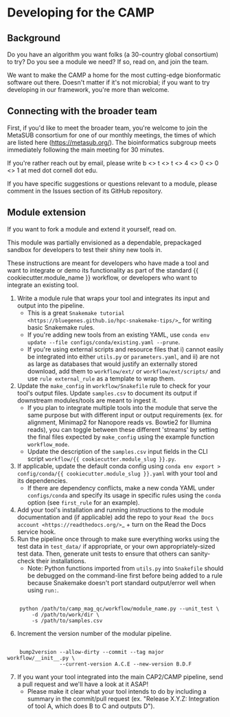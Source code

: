 # Developing for the CAMP

## Background
Do you have an algorithm you want folks (a 30-country global consortium) to try? Do you see a module we need? If so, read on, and join the team.

We want to make the CAMP a home for the most cutting-edge bionformatic software out there. Doesn't matter if it's not microbial; if you want to try developing in our framework, you're more than welcome.

## Connecting with the broader team
First, if you'd like to meet the broader team, you're welcome to join the MetaSUB consortium for one of our monthly meetings, the times of which are listed here (https://metasub.org/). The bioinformatics subgroup meets immediately following the main meeting for 30 minutes. 

If you're rather reach out by email, please write  b <>  t <>  t <>  4  <> 0  <>  0 <> 1  at med dot cornell dot edu.

If you have specific suggestions or questions relevant to a module, please comment in the Issues section of its GitHub repository.

## Module extension 

If you want to fork a module and extend it yourself, read on.

This module was partially envisioned as a dependable, prepackaged sandbox for developers to test their shiny new tools in. 

These instructions are meant for developers who have made a tool and want to integrate or demo its functionality as part of the standard {{ cookiecutter.module_name }} workflow, or developers who want to integrate an existing tool. 

1. Write a module rule that wraps your tool and integrates its input and output into the pipeline. 
    - This is a great `Snakemake tutorial <https://bluegenes.github.io/hpc-snakemake-tips/>`_ for writing basic Snakemake rules.
    - If you're adding new tools from an existing YAML, use ``conda env update --file configs/conda/existing.yaml --prune``.
    - If you're using external scripts and resource files that i) cannot easily be integrated into either `utils.py` or `parameters.yaml`, and ii) are not as large as databases that would justify an externally stored download, add them to ``workflow/ext/`` or ``workflow/ext/scripts/`` and use ``rule external_rule`` as a template to wrap them. 
2. Update the ``make_config`` in ``workflow/Snakefile`` rule to check for your tool's output files. Update ``samples.csv`` to document its output if downstream modules/tools are meant to ingest it. 
    - If you plan to integrate multiple tools into the module that serve the same purpose but with different input or output requirements (ex. for alignment, Minimap2 for Nanopore reads vs. Bowtie2 for Illumina reads), you can toggle between these different 'streams' by setting the final files expected by ``make_config`` using the example function ``workflow_mode``.
    - Update the description of the ``samples.csv`` input fields in the CLI script ``workflow/{{ cookiecutter.module_slug }}.py``. 
3. If applicable, update the default conda config using ``conda env export > config/conda/{{ cookiecutter.module_slug }}.yaml`` with your tool and its dependencies. 
    - If there are dependency conflicts, make a new conda YAML under ``configs/conda`` and specify its usage in specific rules using the ``conda`` option (see ``first_rule`` for an example).
4. Add your tool's installation and running instructions to the module documentation and (if applicable) add the repo to your `Read the Docs account <https://readthedocs.org/>`_ + turn on the Read the Docs service hook.
5. Run the pipeline once through to make sure everything works using the test data in ``test_data/`` if appropriate, or your own appropriately-sized test data. Then, generate unit tests to ensure that others can sanity-check their installations.
    * Note: Python functions imported from ``utils.py`` into ``Snakefile`` should be debugged on the command-line first before being added to a rule because Snakemake doesn't port standard output/error well when using ``run:``.
```

    python /path/to/camp_mag_qc/workflow/module_name.py --unit_test \
        -d /path/to/work/dir \
        -s /path/to/samples.csv
```
6. Increment the version number of the modular pipeline.
```

    bump2version --allow-dirty --commit --tag major workflow/__init__.py \
                 --current-version A.C.E --new-version B.D.F
```
7. If you want your tool integrated into the main CAP2/CAMP pipeline, send a pull request and we'll have a look at it ASAP! 
    - Please make it clear what your tool intends to do by including a summary in the commit/pull request (ex. "Release X.Y.Z: Integration of tool A, which does B to C and outputs D").





